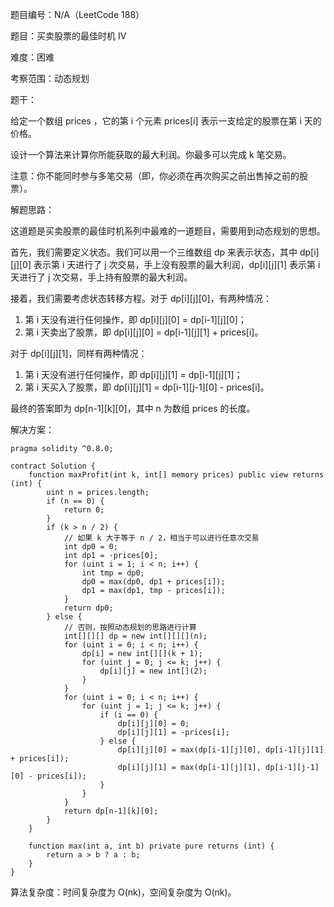 题目编号：N/A（LeetCode 188）

题目：买卖股票的最佳时机 IV

难度：困难

考察范围：动态规划

题干：

给定一个数组 prices ，它的第 i 个元素 prices[i] 表示一支给定的股票在第 i 天的价格。

设计一个算法来计算你所能获取的最大利润。你最多可以完成 k 笔交易。

注意：你不能同时参与多笔交易（即，你必须在再次购买之前出售掉之前的股票）。

解题思路：

这道题是买卖股票的最佳时机系列中最难的一道题目，需要用到动态规划的思想。

首先，我们需要定义状态。我们可以用一个三维数组 dp 来表示状态，其中 dp[i][j][0] 表示第 i 天进行了 j 次交易，手上没有股票的最大利润，dp[i][j][1] 表示第 i 天进行了 j 次交易，手上持有股票的最大利润。

接着，我们需要考虑状态转移方程。对于 dp[i][j][0]，有两种情况：

1. 第 i 天没有进行任何操作，即 dp[i][j][0] = dp[i-1][j][0]；
2. 第 i 天卖出了股票，即 dp[i][j][0] = dp[i-1][j][1] + prices[i]。

对于 dp[i][j][1]，同样有两种情况：

1. 第 i 天没有进行任何操作，即 dp[i][j][1] = dp[i-1][j][1]；
2. 第 i 天买入了股票，即 dp[i][j][1] = dp[i-1][j-1][0] - prices[i]。

最终的答案即为 dp[n-1][k][0]，其中 n 为数组 prices 的长度。

解决方案：

```solidity
pragma solidity ^0.8.0;

contract Solution {
    function maxProfit(int k, int[] memory prices) public view returns (int) {
        uint n = prices.length;
        if (n == 0) {
            return 0;
        }
        if (k > n / 2) {
            // 如果 k 大于等于 n / 2，相当于可以进行任意次交易
            int dp0 = 0;
            int dp1 = -prices[0];
            for (uint i = 1; i < n; i++) {
                int tmp = dp0;
                dp0 = max(dp0, dp1 + prices[i]);
                dp1 = max(dp1, tmp - prices[i]);
            }
            return dp0;
        } else {
            // 否则，按照动态规划的思路进行计算
            int[][][] dp = new int[][][](n);
            for (uint i = 0; i < n; i++) {
                dp[i] = new int[][](k + 1);
                for (uint j = 0; j <= k; j++) {
                    dp[i][j] = new int[](2);
                }
            }
            for (uint i = 0; i < n; i++) {
                for (uint j = 1; j <= k; j++) {
                    if (i == 0) {
                        dp[i][j][0] = 0;
                        dp[i][j][1] = -prices[i];
                    } else {
                        dp[i][j][0] = max(dp[i-1][j][0], dp[i-1][j][1] + prices[i]);
                        dp[i][j][1] = max(dp[i-1][j][1], dp[i-1][j-1][0] - prices[i]);
                    }
                }
            }
            return dp[n-1][k][0];
        }
    }

    function max(int a, int b) private pure returns (int) {
        return a > b ? a : b;
    }
}
```

算法复杂度：时间复杂度为 O(nk)，空间复杂度为 O(nk)。